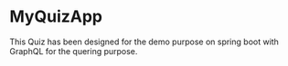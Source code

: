 # MyQuizApp
This Quiz has been designed for the demo purpose on spring boot with GraphQL for the quering purpose.

